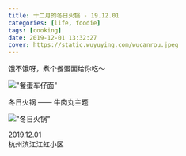 ```yaml
---
title: 十二月的冬日火锅 - 19.12.01
categories: [life, foodie]
tags: [cooking]
date: 2019-12-01 13:32:27
cover: https://static.wuyuying.com/wucanrou.jpeg
---
```


饿不饿呀，煮个餐蛋面给你吃～

!["餐蛋车仔面"](//static.wuyuying.com/wucanrou.jpeg)

冬日火锅 —— 牛肉丸主题

!["冬日火锅"](//static.wuyuying.com/potluck.jpg)

2019.12.01  
杭州滨江江虹小区